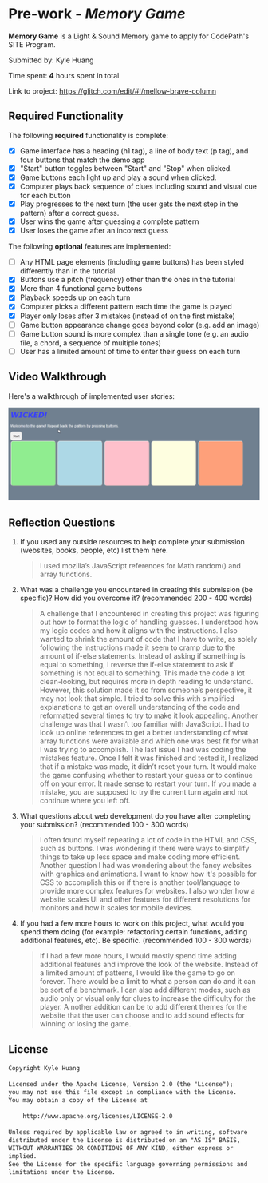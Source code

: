 # Pre-work - _Memory Game_

**Memory Game** is a Light & Sound Memory game to apply for CodePath's SITE Program.

Submitted by: Kyle Huang

Time spent: **4** hours spent in total

Link to project: https://glitch.com/edit/#!/mellow-brave-column

## Required Functionality

The following **required** functionality is complete:

- [x] Game interface has a heading (h1 tag), a line of body text (p tag), and four buttons that match the demo app
- [x] "Start" button toggles between "Start" and "Stop" when clicked.
- [x] Game buttons each light up and play a sound when clicked.
- [x] Computer plays back sequence of clues including sound and visual cue for each button
- [x] Play progresses to the next turn (the user gets the next step in the pattern) after a correct guess.
- [x] User wins the game after guessing a complete pattern
- [x] User loses the game after an incorrect guess

The following **optional** features are implemented:

- [ ] Any HTML page elements (including game buttons) has been styled differently than in the tutorial
- [x] Buttons use a pitch (frequency) other than the ones in the tutorial
- [x] More than 4 functional game buttons
- [x] Playback speeds up on each turn
- [x] Computer picks a different pattern each time the game is played
- [x] Player only loses after 3 mistakes (instead of on the first mistake)
- [ ] Game button appearance change goes beyond color (e.g. add an image)
- [ ] Game button sound is more complex than a single tone (e.g. an audio file, a chord, a sequence of multiple tones)
- [ ] User has a limited amount of time to enter their guess on each turn

## Video Walkthrough

Here's a walkthrough of implemented user stories:

![](Walkthrough.gif)

## Reflection Questions

1. If you used any outside resources to help complete your submission (websites, books, people, etc) list them here.
   
   >I used mozilla’s JavaScript references for Math.random() and array functions.

2. What was a challenge you encountered in creating this submission (be specific)? How did you overcome it? (recommended 200 - 400 words)

   >A challenge that I encountered in creating this project was figuring out how to format the logic of handling guesses. 
   I understood how my logic codes and how it aligns with the instructions. I also wanted to shrink the amount of code that I have to write, 
   as solely following the instructions made it seem to cramp due to the amount of if-else statements. 
   Instead of asking if something is equal to something, I reverse the if-else statement to ask if something is not equal to something. 
   This made the code a lot clean-looking, but requires more in depth reading to understand. However, this solution made it so from someone’s perspective, 
   it may not look that simple. I tried to solve this with simplified explanations to get an overall understanding of the code and reformatted several times to try to make it look appealing. 
   Another challenge was that I wasn’t too familiar with JavaScript. I had to look up online references to get a better understanding of what array functions 
   were available and which one was best fit for what I was trying to accomplish. 
   The last issue I had was coding the mistakes feature. Once I felt it was finished and tested it, I realized that if a mistake was made, it didn’t reset your turn. 
   It would make the game confusing whether to restart your guess or to continue off on your error. It made sense to restart your turn. 
   If you made a mistake, you are supposed to try the current turn again and not continue where you left off.


3. What questions about web development do you have after completing your submission? (recommended 100 - 300 words)

   >I often found myself repeating a lot of code in the HTML and CSS, such as buttons.
   I was wondering if there were ways to simplify things to take up less space and make coding more efficient.
   Another question I had was wondering about the fancy websites with graphics and animations.
   I want to know how it's possible for CSS to accomplish this or if there is another tool/language to provide more complex features for websites.
   I also wonder how a website scales UI and other features for different resolutions for monitors and how it scales for mobile devices.

4. If you had a few more hours to work on this project, what would you spend them doing (for example: refactoring certain functions, adding additional features, etc). Be specific. (recommended 100 - 300 words)

   >If I had a few more hours, I would mostly spend time adding additional features and improve the look of the website.
   Instead of a limited amount of patterns, I would like the game to go on forever. There would be a limit to what a person can do and it can be sort of a benchmark.
   I can also add different modes, such as audio only or visual only for clues to increase the difficulty for the player. A
   nother addition can be to add different themes for the website that the user can choose and to add sound effects for winning or losing the game.

## License

    Copyright Kyle Huang

    Licensed under the Apache License, Version 2.0 (the "License");
    you may not use this file except in compliance with the License.
    You may obtain a copy of the License at

        http://www.apache.org/licenses/LICENSE-2.0

    Unless required by applicable law or agreed to in writing, software
    distributed under the License is distributed on an "AS IS" BASIS,
    WITHOUT WARRANTIES OR CONDITIONS OF ANY KIND, either express or implied.
    See the License for the specific language governing permissions and
    limitations under the License.
